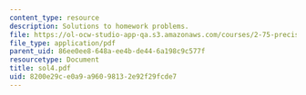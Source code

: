 ```yaml
---
content_type: resource
description: Solutions to homework problems.
file: https://ol-ocw-studio-app-qa.s3.amazonaws.com/courses/2-75-precision-machine-design-fall-2001/8200e29ce0a9a96098132e92f29fcde7_sol4.pdf
file_type: application/pdf
parent_uid: 86ee0ee8-648a-ee4b-de44-6a198c9c577f
resourcetype: Document
title: sol4.pdf
uid: 8200e29c-e0a9-a960-9813-2e92f29fcde7
---
```

